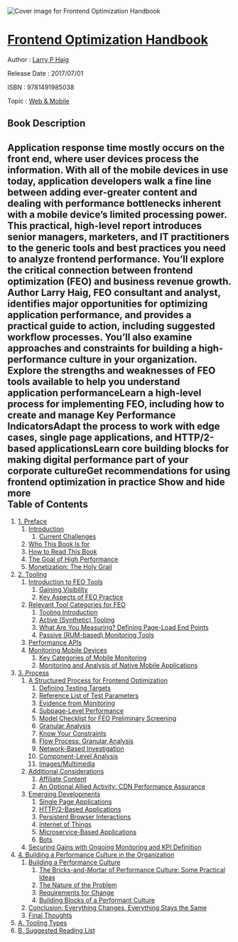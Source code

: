 ![Cover image for Frontend Optimization Handbook](https://imgdetail.ebookreading.net/cover/cover/web_mobile/EB9781491985038.jpg)

[Frontend Optimization Handbook](https://ebookreading.net/view/book/Frontend+Optimization+Handbook-EB9781491985038_1.html "Frontend Optimization Handbook")
====================================================================================================================

Author : [Larry P Haig](https://ebookreading.net/search/author/Larry+P+Haig)

Release Date : 2017/07/01

ISBN : 9781491985038

Topic : [Web & Mobile](https://ebookreading.net/search/category/web-mobile)

Book Description
-----------------

 Application response time mostly occurs on the front end, where user devices process the information. With all of the mobile devices in use today, application developers walk a fine line between adding ever-greater content and dealing with performance bottlenecks inherent with a mobile device’s limited processing power.
This practical, high-level report introduces senior managers, marketers, and IT practitioners to the generic tools and best practices you need to analyze frontend performance. You’ll explore the critical connection between frontend optimization (FEO) and business revenue growth.
Author Larry Haig, FEO consultant and analyst, identifies major opportunities for optimizing application performance, and provides a practical guide to action, including suggested workflow processes. You’ll also examine approaches and constraints for building a high-performance culture in your organization.
Explore the strengths and weaknesses of FEO tools available to help you understand application performanceLearn a high-level process for implementing FEO, including how to create and manage Key Performance IndicatorsAdapt the process to work with edge cases, single page applications, and HTTP/2-based applicationsLearn core building blocks for making digital performance part of your corporate cultureGet recommendations for using frontend optimization in practice        Show and hide more                
Table of Contents
-----------------

1. [1. Preface](https://ebookreading.net/view/book/Frontend+Optimization+Handbook-EB9781491985038_4.html#preface)
    1. [Introduction](https://ebookreading.net/view/book/Frontend+Optimization+Handbook-EB9781491985038_4.html#introduction)
        1. [Current Challenges](https://ebookreading.net/view/book/Frontend+Optimization+Handbook-EB9781491985038_4.html#current_challenges)
    1. [Who This Book Is for](https://ebookreading.net/view/book/Frontend+Optimization+Handbook-EB9781491985038_4.html#who_this_book_is_fo)
    1. [How to Read This Book](https://ebookreading.net/view/book/Frontend+Optimization+Handbook-EB9781491985038_4.html#how_to_read_this_bo)
    1. [The Goal of High Performance](https://ebookreading.net/view/book/Frontend+Optimization+Handbook-EB9781491985038_4.html#the_goal_of_high_pe)
    1. [Monetization: The Holy Grail](https://ebookreading.net/view/book/Frontend+Optimization+Handbook-EB9781491985038_4.html#monetization_the_ho)
1. [2. Tooling](https://ebookreading.net/view/book/Frontend+Optimization+Handbook-EB9781491985038_5.html#tooling)
    1. [Introduction to FEO Tools](https://ebookreading.net/view/book/Frontend+Optimization+Handbook-EB9781491985038_5.html#introduction_to_feo)
        1. [Gaining Visibility](https://ebookreading.net/view/book/Frontend+Optimization+Handbook-EB9781491985038_5.html#gaining_visibility)
        1. [Key Aspects of FEO Practice](https://ebookreading.net/view/book/Frontend+Optimization+Handbook-EB9781491985038_5.html#key_aspects_of_feo_)
    1. [Relevant Tool Categories for FEO](https://ebookreading.net/view/book/Frontend+Optimization+Handbook-EB9781491985038_5.html#relevant_tool_categ)
        1. [Tooling Introduction](https://ebookreading.net/view/book/Frontend+Optimization+Handbook-EB9781491985038_5.html#tooling_summary)
        1. [Active (Synthetic) Tooling](https://ebookreading.net/view/book/Frontend+Optimization+Handbook-EB9781491985038_5.html#active_left_parenth)
        1. [What Are You Measuring? Defining Page-Load End Points](https://ebookreading.net/view/book/Frontend+Optimization+Handbook-EB9781491985038_5.html#what_are_you_measur)
        1. [Passive (RUM-based) Monitoring Tools](https://ebookreading.net/view/book/Frontend+Optimization+Handbook-EB9781491985038_5.html#passive_left_parent)
    1. [Performance APIs](https://ebookreading.net/view/book/Frontend+Optimization+Handbook-EB9781491985038_5.html#performance_apis)
    1. [Monitoring Mobile Devices](https://ebookreading.net/view/book/Frontend+Optimization+Handbook-EB9781491985038_5.html#monitoring_mobile_d)
        1. [Key Categories of Mobile Monitoring](https://ebookreading.net/view/book/Frontend+Optimization+Handbook-EB9781491985038_5.html#key_categories_of_m)
        1. [Monitoring and Analysis of Native Mobile Applications](https://ebookreading.net/view/book/Frontend+Optimization+Handbook-EB9781491985038_5.html#monitoring_and_anal)
1. [3. Process](https://ebookreading.net/view/book/Frontend+Optimization+Handbook-EB9781491985038_6.html#process)
    1. [A Structured Process for Frontend Optimization](https://ebookreading.net/view/book/Frontend+Optimization+Handbook-EB9781491985038_6.html#a_structured_proces)
        1. [Defining Testing Targets](https://ebookreading.net/view/book/Frontend+Optimization+Handbook-EB9781491985038_6.html#defining_testing_ta)
        1. [Reference List of Test Parameters](https://ebookreading.net/view/book/Frontend+Optimization+Handbook-EB9781491985038_6.html#reference_list_of_t)
        1. [Evidence from Monitoring](https://ebookreading.net/view/book/Frontend+Optimization+Handbook-EB9781491985038_6.html#evidence_from_monit)
        1. [Subpage-Level Performance](https://ebookreading.net/view/book/Frontend+Optimization+Handbook-EB9781491985038_6.html#subpage-level_perfo)
        1. [Model Checklist for FEO Preliminary Screening](https://ebookreading.net/view/book/Frontend+Optimization+Handbook-EB9781491985038_6.html#model_checklist_for)
        1. [Granular Analysis](https://ebookreading.net/view/book/Frontend+Optimization+Handbook-EB9781491985038_6.html#granular_analysis)
        1. [Know Your Constraints](https://ebookreading.net/view/book/Frontend+Optimization+Handbook-EB9781491985038_6.html#know_your_constrain)
        1. [Flow Process: Granular Analysis](https://ebookreading.net/view/book/Frontend+Optimization+Handbook-EB9781491985038_6.html#flow_process_granul)
        1. [Network-Based Investigation](https://ebookreading.net/view/book/Frontend+Optimization+Handbook-EB9781491985038_6.html#network-based_inves)
        1. [Component-Level Analysis](https://ebookreading.net/view/book/Frontend+Optimization+Handbook-EB9781491985038_6.html#component-level_ana)
        1. [Images/Multimedia](https://ebookreading.net/view/book/Frontend+Optimization+Handbook-EB9781491985038_6.html#imagessolidusmultim)
    1. [Additional Considerations](https://ebookreading.net/view/book/Frontend+Optimization+Handbook-EB9781491985038_6.html#additional_consider)
        1. [Affiliate Content](https://ebookreading.net/view/book/Frontend+Optimization+Handbook-EB9781491985038_6.html#affiliate_content)
        1. [An Optional Allied Activity: CDN Performance Assurance](https://ebookreading.net/view/book/Frontend+Optimization+Handbook-EB9781491985038_6.html#an_optional_allied_)
    1. [Emerging Developments](https://ebookreading.net/view/book/Frontend+Optimization+Handbook-EB9781491985038_6.html#emerging_developmen)
        1. [Single Page Applications](https://ebookreading.net/view/book/Frontend+Optimization+Handbook-EB9781491985038_6.html#single_page_applica)
        1. [HTTP/2-Based Applications](https://ebookreading.net/view/book/Frontend+Optimization+Handbook-EB9781491985038_6.html#httpsolidus2-based_)
        1. [Persistent Browser Interactions](https://ebookreading.net/view/book/Frontend+Optimization+Handbook-EB9781491985038_6.html#persistent_browser_)
        1. [Internet of Things](https://ebookreading.net/view/book/Frontend+Optimization+Handbook-EB9781491985038_6.html#internet_of_things)
        1. [Microservice-Based Applications](https://ebookreading.net/view/book/Frontend+Optimization+Handbook-EB9781491985038_6.html#microservice-based_)
        1. [Bots](https://ebookreading.net/view/book/Frontend+Optimization+Handbook-EB9781491985038_6.html#bots)
    1. [Securing Gains with Ongoing Monitoring and KPI Definition](https://ebookreading.net/view/book/Frontend+Optimization+Handbook-EB9781491985038_6.html#securing_gains_with)
1. [4. Building a Performance Culture in the Organization](https://ebookreading.net/view/book/Frontend+Optimization+Handbook-EB9781491985038_7.html#building_a_performa)
    1. [Building a Performance Culture](https://ebookreading.net/view/book/Frontend+Optimization+Handbook-EB9781491985038_7.html#building_a_performa)
        1. [The Bricks-and-Mortar of Performance Culture: Some Practical Ideas](https://ebookreading.net/view/book/Frontend+Optimization+Handbook-EB9781491985038_7.html#the_bricks-and-mort)
        1. [The Nature of the Problem](https://ebookreading.net/view/book/Frontend+Optimization+Handbook-EB9781491985038_7.html#the_nature_of_the_p)
        1. [Requirements for Change](https://ebookreading.net/view/book/Frontend+Optimization+Handbook-EB9781491985038_7.html#requirements_for_ch)
        1. [Building Blocks of a Performant Culture](https://ebookreading.net/view/book/Frontend+Optimization+Handbook-EB9781491985038_7.html#building_blocks_of_)
    1. [Conclusion: Everything Changes, Everything Stays the Same](https://ebookreading.net/view/book/Frontend+Optimization+Handbook-EB9781491985038_7.html#conclusion_everythi)
    1. [Final Thoughts](https://ebookreading.net/view/book/Frontend+Optimization+Handbook-EB9781491985038_7.html#final_thoughts)
1. [A. Tooling Types](https://ebookreading.net/view/book/Frontend+Optimization+Handbook-EB9781491985038_8.html#tooling_types)
1. [B. Suggested Reading List](https://ebookreading.net/view/book/Frontend+Optimization+Handbook-EB9781491985038_9.html#suggested_reading_l)
